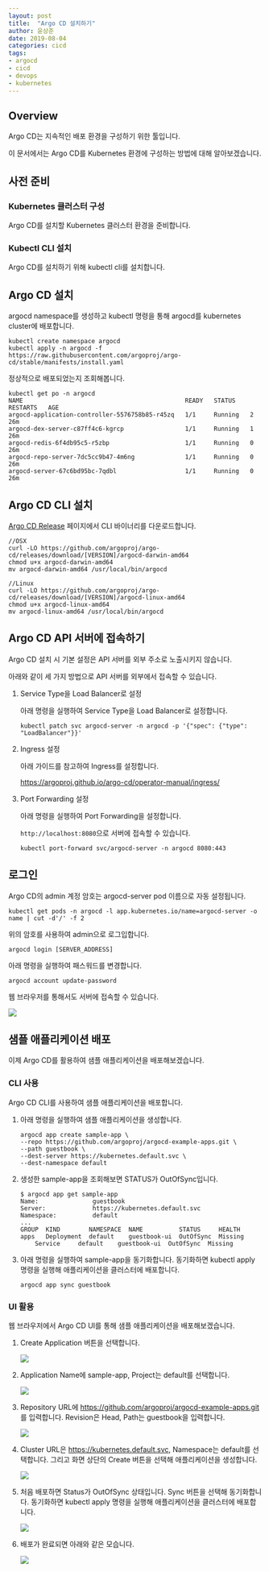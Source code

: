 ```yaml
---
layout: post
title:  "Argo CD 설치하기"
author: 윤상준
date: 2019-08-04
categories: cicd
tags:
- argocd
- cicd
- devops
- kubernetes
---
```


## Overview

Argo CD는 지속적인 배포 환경을 구성하기 위한 툴입니다.

이 문서에서는 Argo CD를 Kubernetes 환경에 구성하는 방법에 대해 알아보겠습니다.

## 사전 준비

### Kubernetes 클러스터 구성

Argo CD를 설치할 Kubernetes 클러스터 환경을 준비합니다.

### Kubectl CLI 설치

Argo CD를 설치하기 위해 kubectl cli를 설치합니다.

## Argo CD 설치

argocd namespace를 생성하고 kubectl 명령을 통해 argocd를 kubernetes cluster에 배포합니다.

```
kubectl create namespace argocd
kubectl apply -n argocd -f https://raw.githubusercontent.com/argoproj/argo-cd/stable/manifests/install.yaml
```

정상적으로 배포되었는지 조회해봅니다.
```
kubectl get po -n argocd
NAME                                             READY   STATUS    RESTARTS   AGE
argocd-application-controller-5576758b85-r45zq   1/1     Running   2          26m
argocd-dex-server-c87ff4c6-kgrcp                 1/1     Running   1          26m
argocd-redis-6f4db95c5-r5zbp                     1/1     Running   0          26m
argocd-repo-server-7dc5cc9b47-4m6ng              1/1     Running   0          26m
argocd-server-67c6bd95bc-7qdbl                   1/1     Running   0          26m
```

## Argo CD CLI 설치

[Argo CD Release](https://github.com/argoproj/argo-cd/releases) 페이지에서 CLI 바이너리를 다운로드합니다.

```
//OSX
curl -LO https://github.com/argoproj/argo-cd/releases/download/[VERSION]/argocd-darwin-amd64
chmod u+x argocd-darwin-amd64
mv argocd-darwin-amd64 /usr/local/bin/argocd

//Linux
curl -LO https://github.com/argoproj/argo-cd/releases/download/[VERSION]/argocd-linux-amd64
chmod u+x argocd-linux-amd64
mv argocd-linux-amd64 /usr/local/bin/argocd
```

## Argo CD API 서버에 접속하기

Argo CD 설치 시 기본 설정은 API 서버를 외부 주소로 노출시키지 않습니다.

아래와 같이 세 가지 방법으로 API 서버를 외부에서 접속할 수 있습니다.

1. Service Type을 Load Balancer로 설정

    아래 명령을 실행하여 Service Type을 Load Balancer로 설정합니다.

    ```
    kubectl patch svc argocd-server -n argocd -p '{"spec": {"type": "LoadBalancer"}}'
    ```

2. Ingress 설정

    아래 가이드를 참고하여 Ingress를 설정합니다.

    https://argoproj.github.io/argo-cd/operator-manual/ingress/

3. Port Forwarding 설정

    아래 명령을 실행하여 Port Forwarding을 설정합니다.

    `http://localhost:8080`으로 서버에 접속할 수 있습니다.

    ```
    kubectl port-forward svc/argocd-server -n argocd 8080:443
    ```

## 로그인

Argo CD의 admin 계정 암호는 argocd-server pod 이름으로 자동 설정됩니다.

```
kubectl get pods -n argocd -l app.kubernetes.io/name=argocd-server -o name | cut -d'/' -f 2
```

위의 암호를 사용하여 admin으로 로그입합니다.

```
argocd login [SERVER_ADDRESS]
```

아래 명령을 실행하여 패스워드를 변경합니다. 

```
argocd account update-password
```

웹 브라우저를 통해서도 서버에 접속할 수 있습니다.

![](/blog/assets/images/kubernetes/argocd/installing-argocd-login.png)

## 샘플 애플리케이션 배포

이제 Argo CD를 활용하여 샘플 애플리케이션을 배포해보겠습니다.

### CLI 사용

Argo CD CLI를 사용하여 샘플 애플리케이션을 배포합니다.

1. 아래 명령을 실행하여 샘플 애플리케이션을 생성합니다.

    ```
    argocd app create sample-app \
    --repo https://github.com/argoproj/argocd-example-apps.git \
    --path guestbook \
    --dest-server https://kubernetes.default.svc \
    --dest-namespace default
    ```

2. 생성한 sample-app을 조회해보면 STATUS가 OutOfSync입니다.

    ```
    $ argocd app get sample-app
    Name:               guestbook
    Server:             https://kubernetes.default.svc
    Namespace:          default
    ...
    GROUP  KIND        NAMESPACE  NAME          STATUS     HEALTH
    apps   Deployment  default    guestbook-ui  OutOfSync  Missing
        Service     default    guestbook-ui  OutOfSync  Missing
    ```

3. 아래 명령을 실행하여 sample-app을 동기화합니다.
동기화하면 kubectl apply 명령을 실행해 애플리케이션을 클러스터에 배포합니다.

    ```
    argocd app sync guestbook
    ```

### UI 활용

웹 브라우저에서 Argo CD UI를 통해 샘플 애플리케이션을 배포해보겠습니다.

1. Create Application 버튼을 선택합니다.

    ![](/blog/assets/images/kubernetes/argocd/installing-argocd-deploy-00.png)

2. Application Name에 sample-app, Project는 default를 선택합니다.

    ![](/blog/assets/images/kubernetes/argocd/installing-argocd-deploy-01.png)

3. Repository URL에 https://github.com/argoproj/argocd-example-apps.git 를 입력합니다.
Revision은 Head, Path는 guestbook을 입력합니다.

    ![](/blog/assets/images/kubernetes/argocd/installing-argocd-deploy-02.png)

4. Cluster URL은 https://kubernetes.default.svc, Namespace는 default를 선택합니다.
그리고 화면 상단의 Create 버튼을 선택해 애플리케이션을 생성합니다.

    ![](/blog/assets/images/kubernetes/argocd/installing-argocd-deploy-03.png)

5. 처음 배포하면 Status가 OutOfSync 상태입니다. Sync 버튼을 선택해 동기화합니다.
동기화하면 kubectl apply 명령을 실행해 애플리케이션을 클러스터에 배포합니다.

    ![](/blog/assets/images/kubernetes/argocd/installing-argocd-deploy-04.png)

6. 배포가 완료되면 아래와 같은 모습니다.

    ![](/blog/assets/images/kubernetes/argocd/installing-argocd-deploy-05.png)